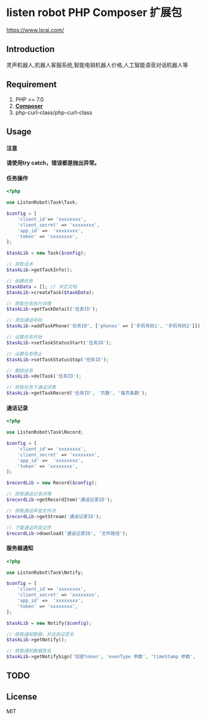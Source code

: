# listen robot PHP Composer 扩展包

https://www.lsrai.com/

## Introduction
灵声机器人,机器人客服系统,智能电销机器人价格,人工智能语音对话机器人等


## Requirement
1. PHP >= 7.0
2. **[Composer](https://getcomposer.org/)**
3. php-curl-class/php-curl-class



## Usage


#### 注意
**请使用try catch，错误都是抛出异常。**



#### 任务操作

```php
<?php

use ListenRobot\Task\Task;

$config = [
    'client_id'=> 'xxxxxxxx',
    'client_secret' => 'xxxxxxxx',
    'app_id' =>  'xxxxxxxx',
    'token' => 'xxxxxxxx',
];

$taskLib = new Task($config);

// 获取话术
$taskLib->getTaskInfo();

// 创建任务
$taskData = []; // 详见文档
$taskLib->createTask($taskData);

// 获取任务执行详情
$taskLib->getTaskDetail('任务ID');

// 添加通话号码
$taskLib->addTaskPhone('任务ID', ['phones' => ['手机号码1', '手机号码2']]);

// 设置任务开始
$taskLib->setTaskStatusStart('任务ID');

// 设置任务停止
$taskLib->setTaskStatusStop('任务ID');

// 删除任务
$taskLib->delTask('任务ID');

// 获取任务下通话详情
$taskLib->getTaskRecord('任务ID', '页数', '每页条数');


```

#### 通话记录

```php
<?php

use ListenRobot\Task\Record;

$config = [
    'client_id'=> 'xxxxxxxx',
    'client_secret' => 'xxxxxxxx',
    'app_id' =>  'xxxxxxxx',
    'token' => 'xxxxxxxx',
];

$recordLib = new Record($config);

// 获取通话记录详情
$recordLib->getRecordItem('通话记录ID');

// 获取通话声音文件流
$recordLib->getStream('通话记录ID');

// 下载通话声音文件
$recordLib->download('通话记录ID', '文件路径');
```



#### 服务器通知

```php
<?php

use ListenRobot\Task\Notify;

$config = [
    'client_id'=> 'xxxxxxxx',
    'client_secret' => 'xxxxxxxx',
    'app_id' =>  'xxxxxxxx',
    'token' => 'xxxxxxxx',
];

$taskLib = new Notify($config);

// 获取通知数据，并且验证签名
$taskLib->getNotify();

// 获取通知数据签名
$taskLib->getNotifySign('加密token', 'evenType 参数', 'timeStamp 参数', 'nonce 参数', 'eventData 参数');
```

## TODO


## License

MIT